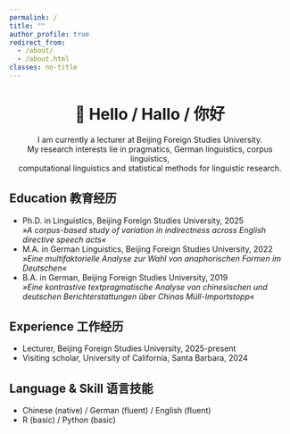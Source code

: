 ```yaml
---
permalink: /
title: ""
author_profile: true
redirect_from: 
  - /about/
  - /about.html
classes: no-title
---
```


<div style="text-align: center;">
  <h1>👋 Hello / Hallo / 你好</h1>
  I am currently a lecturer at Beijing Foreign Studies University.<br> 
  My research interests lie in pragmatics, German linguistics, corpus linguistics, <br> 
  computational linguistics and statistical methods for linguistic research.
</div>

Education  教育经历
------
- Ph.D. in Linguistics, Beijing Foreign Studies University, 2025  
*»A corpus-based study of variation in indirectness across English directive speech acts«*
- M.A. in German Linguistics, Beijing Foreign Studies University, 2022  
*»Eine multifaktorielle Analyse zur Wahl von anaphorischen Formen im Deutschen«*
- B.A. in German, Beijing Foreign Studies University, 2019  
*»Eine kontrastive textpragmatische Analyse von chinesischen und deutschen Berichterstattungen über Chinas Müll-Importstopp«*

Experience  工作经历
------
- Lecturer, Beijing Foreign Studies University, 2025-present
- Visiting scholar, University of California, Santa Barbara, 2024

Language & Skill  语言技能
------
- Chinese (native) / German (fluent) / English (fluent)
- R (basic) / Python (basic)